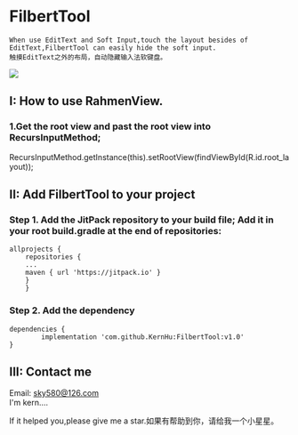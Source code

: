 # FilbertTool

	When use EditText and Soft Input,touch the layout besides of EditText,FilbertTool can easily hide the soft input. 
	触摸EditText之外的布局，自动隐藏输入法软键盘。

![](https://github.com/KernHu/FilbertTool/raw/master/screenshot/screen_shot.gif)  

##  I: How to use RahmenView.
### 1.Get the root view and past the root view into RecursInputMethod;


 RecursInputMethod.getInstance(this).setRootView(findViewById(R.id.root_layout));


## II: Add FilbertTool to your project

### Step 1. Add the JitPack repository to your build file; Add it in your root build.gradle at the end of repositories:

	allprojects {
        repositories {
        ...
        maven { url 'https://jitpack.io' }
        }
        }
	
### Step 2. Add the dependency

	dependencies {
	        implementation 'com.github.KernHu:FilbertTool:v1.0'
	}
	
## III: Contact me

Email: sky580@126.com  
I'm kern....

If it helped you,please give me a star.如果有帮助到你，请给我一个小星星。
